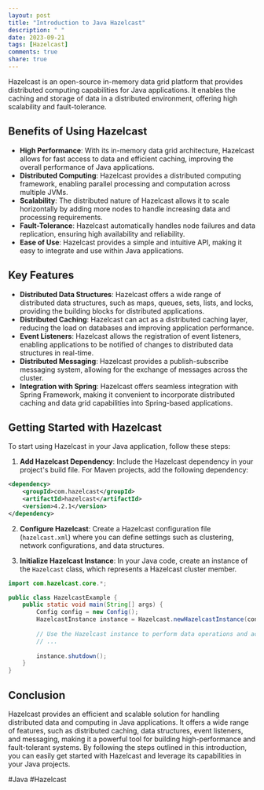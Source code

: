 ```yaml
---
layout: post
title: "Introduction to Java Hazelcast"
description: " "
date: 2023-09-21
tags: [Hazelcast]
comments: true
share: true
---
```


Hazelcast is an open-source in-memory data grid platform that provides distributed computing capabilities for Java applications. It enables the caching and storage of data in a distributed environment, offering high scalability and fault-tolerance.

## Benefits of Using Hazelcast

- **High Performance**: With its in-memory data grid architecture, Hazelcast allows for fast access to data and efficient caching, improving the overall performance of Java applications.
- **Distributed Computing**: Hazelcast provides a distributed computing framework, enabling parallel processing and computation across multiple JVMs.
- **Scalability**: The distributed nature of Hazelcast allows it to scale horizontally by adding more nodes to handle increasing data and processing requirements.
- **Fault-Tolerance**: Hazelcast automatically handles node failures and data replication, ensuring high availability and reliability.
- **Ease of Use**: Hazelcast provides a simple and intuitive API, making it easy to integrate and use within Java applications.

## Key Features

- **Distributed Data Structures**: Hazelcast offers a wide range of distributed data structures, such as maps, queues, sets, lists, and locks, providing the building blocks for distributed applications.
- **Distributed Caching**: Hazelcast can act as a distributed caching layer, reducing the load on databases and improving application performance.
- **Event Listeners**: Hazelcast allows the registration of event listeners, enabling applications to be notified of changes to distributed data structures in real-time.
- **Distributed Messaging**: Hazelcast provides a publish-subscribe messaging system, allowing for the exchange of messages across the cluster.
- **Integration with Spring**: Hazelcast offers seamless integration with Spring Framework, making it convenient to incorporate distributed caching and data grid capabilities into Spring-based applications.

## Getting Started with Hazelcast

To start using Hazelcast in your Java application, follow these steps:

1. **Add Hazelcast Dependency**: Include the Hazelcast dependency in your project's build file. For Maven projects, add the following dependency:

```xml
<dependency>
    <groupId>com.hazelcast</groupId>
    <artifactId>hazelcast</artifactId>
    <version>4.2.1</version>
</dependency>
```

2. **Configure Hazelcast**: Create a Hazelcast configuration file (`hazelcast.xml`) where you can define settings such as clustering, network configurations, and data structures.

3. **Initialize Hazelcast Instance**: In your Java code, create an instance of the `Hazelcast` class, which represents a Hazelcast cluster member.

```java
import com.hazelcast.core.*;

public class HazelcastExample {
    public static void main(String[] args) {
        Config config = new Config();
        HazelcastInstance instance = Hazelcast.newHazelcastInstance(config);
        
        // Use the Hazelcast instance to perform data operations and access distributed data structures
        // ...
        
        instance.shutdown();
    }
}
```

## Conclusion

Hazelcast provides an efficient and scalable solution for handling distributed data and computing in Java applications. It offers a wide range of features, such as distributed caching, data structures, event listeners, and messaging, making it a powerful tool for building high-performance and fault-tolerant systems. By following the steps outlined in this introduction, you can easily get started with Hazelcast and leverage its capabilities in your Java projects.

\#Java #Hazelcast